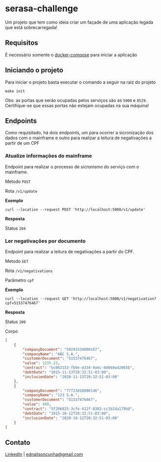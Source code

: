 # serasa-challenge

Um projeto que tem como ideia criar um façade de uma aplicação legada que está sobrecarregada!

## Requisitos

É necessário somente o [docker-compose](https://docs.docker.com/compose/install/) para iniciar a aplicação

## Iniciando o projeto

Para iniciar o projeto basta executar o comando a seguir na raiz do projeto

    make init

Obs: as portas que serão ocupadas pelos serviços são as `5000` e `8529`. Certifique-se que essas
portas não estejam ocupadas na sua máquina!

## Endpoints

Como requisitado, há dois endpoints, um para ocorrer a sicronização dos dados com o mainframe e outro
para realizar a leitura de negativações a partir de um CPF

### Atualize informações do mainframe

Endpoint para realizar o processo de sicronismo do serviço com o mainframe.

Metodo `POST`

Rota `/v1/update`

**Exemplo**

    curl --location --request POST 'http://localhost:5000/v1/update'    

**Resposta**

Status `204`

### Ler negativações por documento

Endpoint para realizar a leitura de negativações a partir do CPF.

Metodo `GET`

Rota `/v1/negativations`

Parâmetro `cpf`

**Exemplo**

    curl --location --request GET 'http://localhost:5000/v1/negativation?cpf=51537476467'    

**Resposta**

Status `200`

Corpo 

```json
[
    {
        "companyDocument": "59291534000167",
        "companyName": "ABC S.A.",
        "customerDocument": "51537476467",
        "value": 1235.23,
        "contract": "bc063153-fb9e-4334-9a6c-0d069a42065b",
        "debtDate": "2015-11-13T20:32:51-03:00",
        "inclusionDate": "2020-11-13T20:32:51-03:00"
    },
    {
        "companyDocument": "77723018000146",
        "companyName": "123 S.A.",
        "customerDocument": "51537476467",
        "value": 400,
        "contract": "5f206825-3cfe-412f-8302-cc1b24a179b0",
        "debtDate": "2015-10-12T20:32:51-03:00",
        "inclusionDate": "2020-10-12T20:32:51-03:00"
    }
]
```

## Contato

[LinkedIn](https://www.linkedin.com/in/ednailsonvb/) | ednailsoncunha@gmail.com

